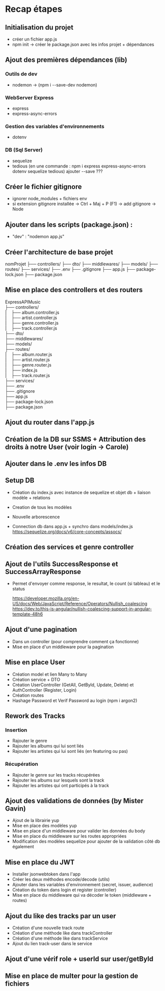 # Recap étapes

## Initialisation du projet
- créer un fichier app.js
- npm init → créer le package.json avec les infos projet + dépendances


## Ajout des premières dépendances (lib)
### Outils de dev
- nodemon  → (npm i --save-dev nodemon)
### WebServer Express
- express
- express-async-errors
### Gestion des variables d'environnements
- dotenv
### DB (Sql Server)
- sequelize
- tedious
(en une commande :  npm i express express-async-errors dotenv sequelize tedious)
 ajouter --save ???


## Créer le fichier gitignore
- ignorer node_modules + fichiers env
- si extension gitignore installée -> Ctrl + Maj + P (F1) -> add gitignore -> Node


## Ajouter dans les scripts (package.json) :
- "dev" : "nodemon app.js"


## Créer l'architecture de base projet
nomProjet
├── controllers/
├── dto/
├── middlewares/
├── models/
├── routes/
├── services/
├── .env
├── .gitignore
├── app.js
├── package-lock.json
├── package.json


## Mise en place des controllers et des routers
ExpressAPIMusic  
├── controllers/  
|    ├── album.controller.js  
|    ├── artist.controller.js  
|    ├── genre.controller.js  
|    ├── track.controller.js  
├── dto/  
├── middlewares/  
├── models/  
├── routes/  
|    ├── album.router.js  
|    ├── artist.router.js  
|    ├── genre.router.js  
|    ├── index.js  
|    ├── track.router.js  
├── services/  
├── .env  
├── .gitignore  
├── app.js  
├── package-lock.json  
├── package.json


## Ajout du router dans l'app.js

## Création de la DB sur SSMS + Attribution des droits à notre User (voir login -> Carole)

## Ajouter dans le .env les infos DB

## Setup DB
- Création du index.js avec instance de sequelize et objet db + liaison modèle + relations
- Creation de tous les modèles
- Nouvelle arborescence

- Connection db dans app.js   +   synchro dans  models/index.js 
    https://sequelize.org/docs/v6/core-concepts/assocs/


## Création des services et genre controller


## Ajout de l'utils SuccessResponse et SuccessArrayResponse
- Permet d'envoyer comme response, le resultat, le count (si tableau) et le status


    https://developer.mozilla.org/en-US/docs/Web/JavaScript/Reference/Operators/Nullish_coalescing
    https://dev.to/this-is-angular/nullish-coalescing-support-in-angular-template-48h6


## Ajout d'une pagination
- Dans un controller (pour comprendre comment ça fonctionne)
- Mise en place d'un middleware pour la pagination 


## Mise en place User
- Création model et lien Many to Many
- Création service + DTO 
- Création UserController (GetAll, GetById, Update, Delete) et AuthController (Register, Login)
- Création routes
- Hashage Password et Verif Password au login (npm i argon2)


## Rework des Tracks 
### Insertion
- Rajouter le genre
- Rajouter les albums qui lui sont liés
- Rajouter les artistes qui lui sont liés (en featuring ou pas)
### Récupération
- Rajouter le genre sur les tracks récupérées
- Rajouter les albums sur lesquels sont la track
- Rajouter les artistes qui ont participés à la track


## Ajout des validations de données (by Mister Gavin)

- Ajout de la librairie yup
- Mise en place des modèles yup
- Mise en place d'un middleware pour valider les données du body
- Mise en place du middleware sur les routes appropriées
- Modification des modèles sequelize pour ajouter de la validation côté db également


## Mise en place du JWT
- Installer jsonwebtoken dans l'app
- Créer les deux méthodes encode/decode (utils)
- Ajouter dans les variables d'environnement (secret, issuer, audience)
- Création du token dans login et register (controller)
- Mise en place du middleware qui va décoder le token (middleware + routes)


## Ajout du like des tracks par un user
- Création d'une nouvelle track route
- Création d'une méthode like dans trackController
- Création d'une méthode like dans trackService
- Ajout du lien track-user dans le service


## Ajout d'une vérif role + userId sur user/getById

## Mise en place de multer pour la gestion de fichiers

